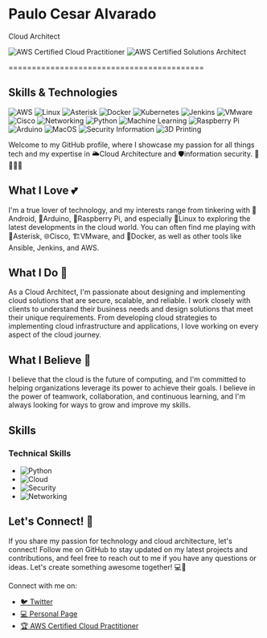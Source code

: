 # Paulo Cesar Alvarado
‍Cloud Architect

![AWS Certified Cloud Practitioner](https://img.shields.io/badge/AWS%20Certified-Cloud%20Practitioner-orange?logo=amazon-aws&style=flat-square)
![AWS Certified Solutions Architect](https://img.shields.io/badge/AWS%20Certified-Solutions%20Architect-yellow?logo=amazon-aws&style=flat-square)

==========================================
## Skills & Technologies
![AWS](https://img.shields.io/badge/-AWS-232F3E?logo=amazon-aws&logoColor=white&style=flat)
![Linux](https://img.shields.io/badge/-Linux-FCC624?logo=linux&logoColor=black&style=flat)
![Asterisk](https://img.shields.io/badge/-Asterisk-2C3E50?logo=asterisk&logoColor=white&style=flat)
![Docker](https://img.shields.io/badge/-Docker-2496ED?logo=docker&logoColor=white&style=flat)
![Kubernetes](https://img.shields.io/badge/-Kubernetes-326CE5?logo=kubernetes&logoColor=white&style=flat)
![Jenkins](https://img.shields.io/badge/-Jenkins-D24939?logo=jenkins&logoColor=white&style=flat)
![VMware](https://img.shields.io/badge/-VMware-607078?logo=vmware&logoColor=white&style=flat)
![Cisco](https://img.shields.io/badge/-Cisco-1BA0D7?logo=cisco&logoColor=white&style=flat)
![Networking](https://img.shields.io/badge/-Networking-00BFFF?logo=cisco&logoColor=white&style=flat)
![Python](https://img.shields.io/badge/-Python-3776AB?logo=python&logoColor=white&style=flat)
![Machine Learning](https://img.shields.io/badge/-Machine%20Learning-FF6F00?logo=python&logoColor=white&style=flat)
![Raspberry Pi](https://img.shields.io/badge/-Raspberry%20Pi-C51A4A?logo=raspberry-pi&logoColor=white&style=flat)
![Arduino](https://img.shields.io/badge/-Arduino-00979D?logo=arduino&logoColor=white&style=flat)
![MacOS](https://img.shields.io/badge/-macOS-000000?logo=apple&logoColor=white&style=flat)
![Security Information](https://img.shields.io/badge/-Security%20Information-009AC7?logo=security&logoColor=white&style=flat)
![3D Printing](https://img.shields.io/badge/-3D%20Printing-FF9933?logo=thingiverse&logoColor=white&style=flat)



Welcome to my GitHub profile, where I showcase my passion for all things tech and my expertise in 🌥️Cloud Architecture and 🛡️information security. 📱🤖🥧🐧

What I Love 💕
--------------

I'm a true lover of technology, and my interests range from tinkering with 📱Android, 🤖Arduino, 🥧Raspberry Pi, and especially 🐧Linux to exploring the latest developments in the cloud world. You can often find me playing with 🌟Asterisk, 🌐Cisco, 🏗️VMware, and 🐳Docker, as well as other tools like Ansible, Jenkins, and AWS.

What I Do 🚀
------------

As a Cloud Architect, I'm passionate about designing and implementing cloud solutions that are secure, scalable, and reliable. I work closely with clients to understand their business needs and design solutions that meet their unique requirements. From developing cloud strategies to implementing cloud infrastructure and applications, I love working on every aspect of the cloud journey.

What I Believe 🙏
-----------------

I believe that the cloud is the future of computing, and I'm committed to helping organizations leverage its power to achieve their goals. I believe in the power of teamwork, collaboration, and continuous learning, and I'm always looking for ways to grow and improve my skills.

## Skills

### Technical Skills

- ![Python](https://progress-bar.dev/50/?title=Python&color=blue)
- ![Cloud](https://progress-bar.dev/75/?title=Cloud&color=blue)
- ![Security](https://progress-bar.dev/65/?title=Security%20Information&color=blue)
- ![Networking](https://progress-bar.dev/85/?title=Networking&color=blue)

Let's Connect! 🤝
-----------------

If you share my passion for technology and cloud architecture, let's connect! Follow me on GitHub to stay updated on my latest projects and contributions, and feel free to reach out to me if you have any questions or ideas. Let's create something awesome together! 💻🌟

<p>Connect with me on:</p>
<ul>
  <li><a href="https://twitter.com/eltechno" target="_blank">🐦 Twitter</a></li>
  <li><a href="https://pauloalvarado.com" target="_blank">💻 Personal Page</a></li>
  <li><a href="https://www.credly.com/badges/54985f3e-7925-4e3a-973a-78ea7f8860d0/public_url" target="_blank">🏆 AWS Certified Cloud Practitioner</a></li>
</ul>




